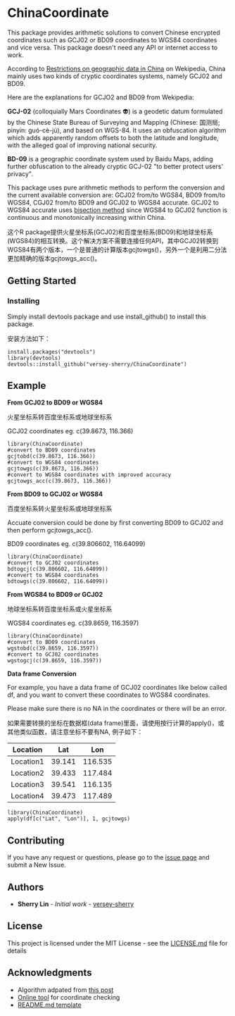 # ChinaCoordinate

This package provides arithmetic solutions to convert Chinese encrypted coordinates such as GCJ02 or BD09 coordinates to WGS84 coordinates and vice versa. This package doesn't need any API or internet access to work.

According to [Restrictions on geographic data in China](https://en.wikipedia.org/wiki/Restrictions_on_geographic_data_in_China) on Wekipedia, China mainly uses two kinds of cryptic coordinates systems, namely GCJ02 and BD09.

Here are the explanations for GCJO2 and BD09 from Wekipedia:

**GCJ-02** (colloquially Mars Coordinates :alien:) is a geodetic datum formulated by the Chinese State Bureau of Surveying and Mapping (Chinese: 国测局; pinyin: guó-cè-jú), and based on WGS-84. It uses an obfuscation algorithm which adds apparently random offsets to both the latitude and longitude, with the alleged goal of improving national security.

**BD-09** is a geographic coordinate system used by Baidu Maps, adding further obfuscation to the already cryptic GCJ-02 "to better protect users' privacy".

This package uses pure arithmetic methods to perform the conversion and the current available conversion are: GCJ02 from/to WGS84, BD09 from/to WGS84, CGJ02 from/to BD09 and GCJ02 to WGS84 accurate. GCJ02 to WGS84 accurate uses [bisection method](https://en.wikipedia.org/wiki/Bisection_method) since WGS84 to GCJ02 function is continuous and monotonically increasing within China.

这个R package提供火星坐标系(GCJ02)和百度坐标系(BD09)和地球坐标系(WGS84)的相互转换。这个解决方案不需要连接任何API，其中GCJ02转换到WGS84有两个版本，一个是普通的计算版本gcjtowgs()，另外一个是利用二分法更加精确的版本gcjtowgs_acc()。


## Getting Started

### Installing
Simply install devtools package and use install_github() to install this package.

安装方法如下：

```
install.packages("devtools")
library(devtools)
devtools::install_github("versey-sherry/ChinaCoordinate")
```

## Example

**From GCJ02 to BD09 or WGS84**

火星坐标系转百度坐标系或地球坐标系

GCJ02 coordinates eg. c(39.8673, 116.366)

```
library(ChinaCoordinate)
#convert to BD09 coordinates
gcjtobd(c(39.8673, 116.366))
#convert to WGS84 coordinates
gcjtowgs(c(39.8673, 116.366))
#convert to WGS84 coordinates with improved accuracy
gcjtowgs_acc(c(39.8673, 116.366))
```
**From BD09 to GCJ02 or WGS84**

百度坐标系转火星坐标系或地球坐标系

Accuate conversion could be done by first converting BD09 to GCJ02 and then perform gcjtowgs_acc().

BD09 coordinates eg. c(39.806602, 116.64099)

```
library(ChinaCoordinate)
#convert to GCJ02 coordinates
bdtogcj(c(39.806602, 116.64099))
#convert to WGS84 coordinates
bdtowgs(c(39.806602, 116.64099))
```

**From WGS84 to BD09 or GCJ02**

地球坐标系转百度坐标系或火星坐标系

WGS84 coordinates eg. c(39.8659, 116.3597)

```
library(ChinaCoordinate)
#convert to BD09 coordinates
wgstobd(c(39.8659, 116.3597))
#convert to GCJ02 coordinates
wgstogcj(c(39.8659, 116.3597))
```
**Data frame Conversion**

For example, you have a data frame of GCJ02 coordinates like below called df, and you want to convert these coordinates to WGS84 coordinates.

Please make sure there is no NA in the coordinates or there will be an error.

如果需要转换的坐标在数据框(data frame)里面，请使用按行计算的apply()，或其他类似函数，请注意坐标不要有NA, 例子如下：

Location | Lat | Lon 
------------ | ------------- | -------------  
Location1 | 39.141 | 116.535
Location2 | 39.433 | 117.484
Location3 | 39.541 | 116.135
Location4 | 39.473 | 117.489

```
library(ChinaCoordinate)
apply(df[c("Lat", "Lon")], 1, gcjtowgs)
```

## Contributing
If you have any request or questions, please go to the [issue page](https://github.com/versey-sherry/ChinaCoordinate/issues) and submit a New Issue.

## Authors

* **Sherry Lin** - *Initial work* - [versey-sherry](https://github.com/versey-sherry)


## License

This project is licensed under the MIT License - see the [LICENSE.md](LICENSE.md) file for details

## Acknowledgments

* Algorithm adpated from [this post](https://segmentfault.com/a/1190000009041866)
* [Online tool](https://tool.lu/coordinate/) for coordinate checking
* [README.md template](https://gist.github.com/PurpleBooth/109311bb0361f32d87a2)
